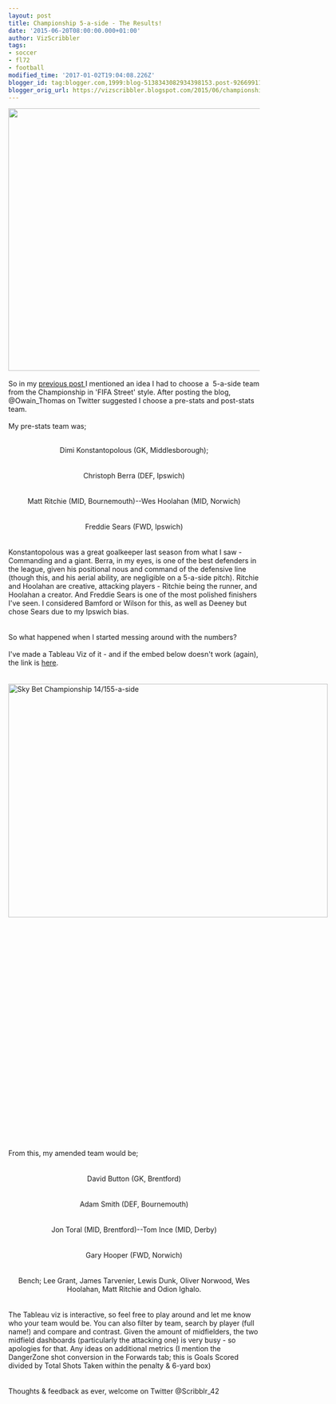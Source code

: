 ```yaml
---
layout: post
title: Championship 5-a-side - The Results!
date: '2015-06-20T08:00:00.000+01:00'
author: VizScribbler
tags:
- soccer
- fl72
- football
modified_time: '2017-01-02T19:04:08.226Z'
blogger_id: tag:blogger.com,1999:blog-5138343082934398153.post-926699114688091542
blogger_orig_url: https://vizscribbler.blogspot.com/2015/06/championship-5-side-results.html
---
```


<img height="525" src="https://marginalscribbler.files.wordpress.com/2015/06/4559081470.jpg?w=620" width="640" /><br /><br />So in my <a href="https://marginalscribbler.wordpress.com/2015/06/19/just-for-fun-the-championship-5-a-side-team-1415/" target="_blank">previous post </a>I mentioned an idea I had to choose a&nbsp; 5-a-side team from the Championship in 'FIFA Street' style. After posting the blog, @Owain_Thomas on Twitter suggested I choose a pre-stats and post-stats team.<br /><br />My pre-stats team was;<br /><br /><div style="text-align: center;">Dimi Konstantopolous (GK, Middlesborough);</div><br /><br /><div style="text-align: center;">Christoph Berra (DEF, Ipswich)</div><br /><br /><div style="text-align: center;">Matt Ritchie (MID, Bournemouth)--Wes Hoolahan (MID, Norwich)</div><br /><br /><div style="text-align: center;">Freddie Sears (FWD, Ipswich)</div><br /><br /><div style="text-align: left;">Konstantopolous was a great goalkeeper last season from what I saw - Commanding and a giant. Berra, in my eyes, is one of the best defenders in the league, given his positional nous and command of the defensive line (though this, and his aerial ability, are negligible on a 5-a-side pitch). Ritchie and Hoolahan are creative, attacking players - Ritchie being the runner, and Hoolahan a creator. And Freddie Sears is one of the most polished finishers I've seen. I considered Bamford or Wilson for this, as well as Deeney but chose Sears due to my Ipswich bias.</div><br /><br /><div style="text-align: left;">So what happened when I started messing around with the numbers?<br /><br />I've made a Tableau Viz of it - and if the embed below doesn't work (again), the link is <a href="https://public.tableau.com/profile/scribblr.42#!/vizhome/SkyBetChampionship5-a-side/Story1" target="_blank">here</a>.</div><br /><br /><div class="tableauPlaceholder" style="height: 896px; width: 1173px;"><a href="https://www.blogger.com/blogger.g?blogID=5138343082934398153#"><img alt="Sky Bet Championship 14/155-a-side " height="467" src="https://public.tableau.com/static/images/Sk/SkyBetChampionship5-a-side/Story1/1_rss.png" style="border: none;" width="640" /></a></div><br /><br /><div style="text-align: left;">From this, my amended team would be;</div><br /><br /><div style="text-align: center;">David Button (GK, Brentford)</div><br /><br /><div style="text-align: center;">Adam Smith (DEF, Bournemouth)</div><br /><br /><div style="text-align: center;">Jon Toral (MID, Brentford)--Tom Ince (MID, Derby)</div><br /><br /><div style="text-align: center;">Gary Hooper (FWD, Norwich)</div><br /><br /><div style="text-align: center;">Bench; Lee Grant, James Tarvenier, Lewis Dunk, Oliver Norwood, Wes Hoolahan, Matt Ritchie and Odion Ighalo.</div><br /><br /><div style="text-align: left;">The Tableau viz is interactive, so feel free to play around and let me know who your team would be. You can also filter by team, search by player (full name!) and compare and contrast. Given the amount of midfielders, the two midfield dashboards (particularly the attacking one) is very busy - so apologies for that. Any ideas on additional metrics (I mention the DangerZone shot conversion in the Forwards tab; this is Goals Scored divided by Total Shots Taken within the penalty &amp; 6-yard box)</div><br /><br /><div style="text-align: left;">Thoughts &amp; feedback as ever, welcome on Twitter @Scribblr_42</div>